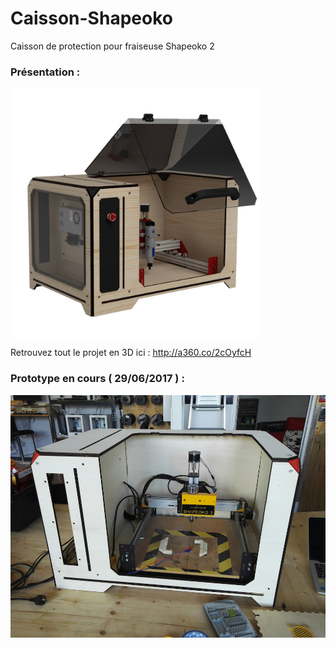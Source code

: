 # Caisson-Shapeoko
Caisson de protection pour fraiseuse Shapeoko 2

### Présentation :
<img src="https://github.com/LaMachinerie/Caisson-Shapeoko/blob/master/rendu3Dcaisson.jpg" width="400" align="center" >

Retrouvez tout le projet en 3D ici : http://a360.co/2cOyfcH

### Prototype en cours ( 29/06/2017 ) :
<img src="https://github.com/LaMachinerie/Caisson-Shapeoko/blob/master/MONTAGE/IMAGES%20PROTOTYPE/MONTAGE_PROTOTYPE_00015.jpg" width="600" align="center" >
